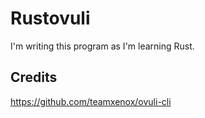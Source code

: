 # Rustovuli

I'm writing this program as I'm learning Rust.

## Credits

https://github.com/teamxenox/ovuli-cli
